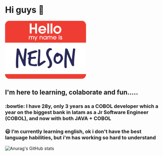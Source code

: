 # Hi guys 👋

![image info](./images/hello.png)


## I'm here to learning, colaborate and fun..... 

### :bowtie: I have 28y, only 3 years as a COBOL developer which a year on the biggest bank in latam as a Jr Software Engineer (COBOL), and now with both JAVA + COBOL

### :smiley: I’m currently learning english, ok i don't have the best language habilities, but i'm has working so hard to understand 
 
![Anurag's GitHub stats](https://github-readme-stats.vercel.app/api?username=NelsonFSPa&hide=contribs,prs)
